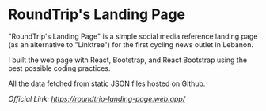 # RoundTrip's Landing Page

"RoundTrip's Landing Page" is a simple social media reference landing page (as an alternative to "Linktree") for the first cycling news outlet in Lebanon.

I built the web page with React, Bootstrap, and React Bootstrap using the best possible coding practices.
 
All the data fetched from static JSON files hosted on Github.

_Official Link: https://roundtrip-landing-page.web.app/_
